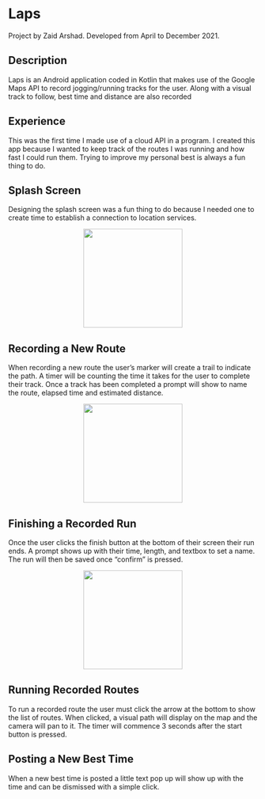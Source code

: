 # Laps 
Project by Zaid Arshad. Developed from April to December 2021.

## Description
Laps is an Android application coded in Kotlin that makes use of the Google Maps API to record jogging/running tracks for the user. Along with a visual track to follow, best time and distance are also recorded

## Experience
This was the first time I made use of a cloud API in a program. I created this app because I wanted to keep track of the routes I was running and how fast I could run them. Trying to improve my personal best is always a fun thing to do.

## Splash Screen
Designing the splash screen was a fun thing to do because I needed one to create time to establish a connection to location services. 
<div align="center">
  <img src="https://user-images.githubusercontent.com/52565263/149638900-00b06785-c695-40a6-af90-87a32f967716.gif" width="200"/>
</div>

## Recording a New Route
When recording a new route the user’s marker will create a trail to indicate the path. A timer will be counting the time it takes for the user to complete their track. Once a track has been completed a prompt will show to name the route, elapsed time and estimated distance. 
<div align="center">
  <img src="https://user-images.githubusercontent.com/52565263/149639032-fd1a1de7-c5c2-4345-a56c-fb3545303b8c.gif" width="200"/>
</div>

## Finishing a Recorded Run
Once the user clicks the finish button at the bottom of their screen their run ends. A prompt shows up with their time, length, and textbox to set a name. The run will then be saved once “confirm” is pressed.
<div align="center">
  <img src="https://user-images.githubusercontent.com/52565263/149639230-10a1aa05-4851-40cb-8bd4-593552305e6c.gif" width="200"/>
</div>

## Running Recorded Routes
To run a recorded route the user must click the arrow at the bottom to show the list of routes. When clicked, a visual path will display on the map and the camera will pan to it. The timer will commence 3 seconds after the start button is pressed. 

## Posting a New Best Time
When a new best time is posted a little text pop up will show up with the time and can be dismissed with a simple click.
